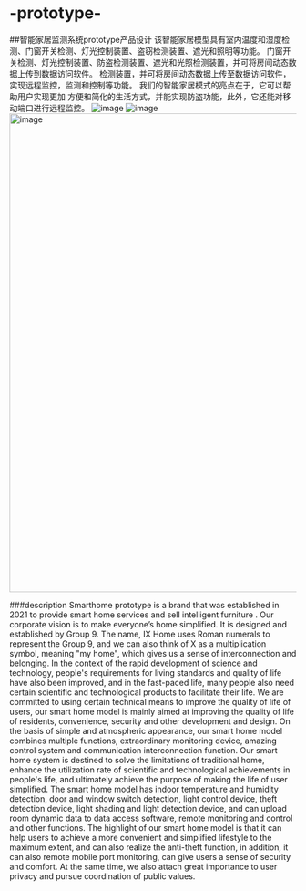# -prototype-
##智能家居监测系统prototype产品设计
该智能家居模型具有室内温度和湿度检测、门窗开关检测、灯光控制装置、盗窃检测装置、遮光和照明等功能。
门窗开关检测、灯光控制装置、防盗检测装置、遮光和光照检测装置，并可将房间动态数据上传到数据访问软件。
检测装置，并可将房间动态数据上传至数据访问软件，实现远程监控，监测和控制等功能。
我们的智能家居模式的亮点在于，它可以帮助用户实现更加 方便和简化的生活方式，并能实现防盗功能，此外，它还能对移动端口进行远程监控。 
![image](https://user-images.githubusercontent.com/56168768/159294868-125a7f7d-2a7d-4930-a0b8-5bc1e6a5b2aa.png)
![image](https://user-images.githubusercontent.com/56168768/159294886-00458f56-49c3-40bf-8808-f3903f76cca4.png)
<img width="840" alt="image" src="https://user-images.githubusercontent.com/56168768/159294961-959bc43f-2a99-4a73-b520-69e72a8e836b.png">

###description
Smarthome prototype is a brand that was established in 2021 to provide smart home services and 
sell intelligent furniture . Our corporate vision is to make everyone’s home simplified. It is
designed and established by Group 9. The name, IX Home uses Roman numerals to 
represent the Group 9, and we can also think of X as a multiplication symbol, meaning "my 
home", which gives us a sense of interconnection and belonging. In the context of the rapid 
development of science and technology, people's requirements for living standards and 
quality of life have also been improved, and in the fast-paced life, many people also need 
certain scientific and technological products to facilitate their life. We are committed to 
using certain technical means to improve the quality of life of users, our smart home model 
is mainly aimed at improving the quality of life of residents, convenience, security and other 
development and design. On the basis of simple and atmospheric appearance, our smart 
home model combines multiple functions, extraordinary monitoring device, amazing control 
system and communication interconnection function. Our smart home system is destined to 
solve the limitations of traditional home, enhance the utilization rate of scientific and 
technological achievements in people's life, and ultimately achieve the purpose of making 
the life of user simplified.
The smart home model has indoor temperature and humidity detection, door and 
window switch detection, light control device, theft detection device, light shading and light 
detection device, and can upload room dynamic data to data access software, remote 
monitoring and control and other functions.
The highlight of our smart home model is that it can help users to achieve a more 
convenient and simplified lifestyle to the maximum extent, and can also realize the anti-theft function, in addition, it can also remote mobile port monitoring, can give users a sense of security and comfort. At the same time, we also attach great importance to user privacy 
and pursue coordination of public values. 
